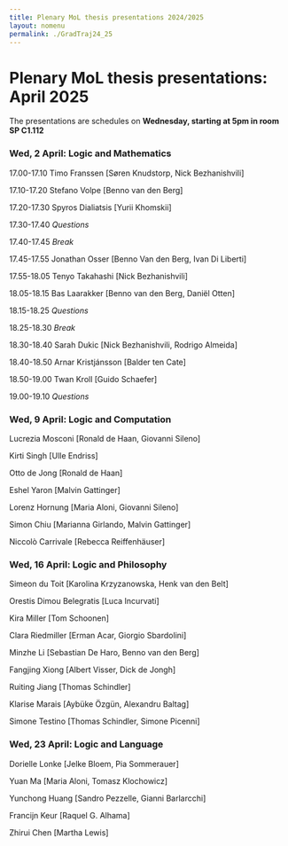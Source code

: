 ```yaml
---
title: Plenary MoL thesis presentations 2024/2025  
layout: nomenu
permalink: ./GradTraj24_25
---
```

# Plenary MoL thesis presentations: April 2025 

The presentations are schedules on **Wednesday, starting at 5pm in room SP C1.112**

### Wed, 2 April: Logic and Mathematics

17.00-17.10 Timo Franssen [Søren Knudstorp, Nick Bezhanishvili]

17.10-17.20 Stefano Volpe [Benno van den Berg]

17.20-17.30 Spyros Dialiatsis [Yurii Khomskii]

17.30-17.40 *Questions*

17.40-17.45 *Break*

17.45-17.55 Jonathan Osser [Benno Van den Berg, Ivan Di Liberti]

17.55-18.05 Tenyo Takahashi [Nick Bezhanishvili]

18.05-18.15 Bas Laarakker [Benno van den Berg, Daniël Otten]

18.15-18.25 *Questions*

18.25-18.30 *Break*

18.30-18.40 Sarah Dukic [Nick Bezhanishvili, Rodrigo Almeida]

18.40-18.50 Arnar Kristjánsson [Balder ten Cate]

18.50-19.00 Twan Kroll [Guido Schaefer]

19.00-19.10 *Questions*

### Wed, 9 April: Logic and Computation

Lucrezia Mosconi [Ronald de Haan, Giovanni Sileno]

Kirti Singh [Ulle Endriss]

Otto de Jong [Ronald de Haan]

Eshel Yaron [Malvin Gattinger]

Lorenz Hornung [Maria Aloni, Giovanni Sileno]

Simon Chiu [Marianna Girlando, Malvin Gattinger]

Niccolò Carrivale [Rebecca Reiffenhäuser]

### Wed, 16 April: Logic and Philosophy 

Simeon du Toit [Karolina Krzyzanowska, Henk van den Belt] 

Orestis Dimou Belegratis [Luca Incurvati]

Kira Miller [Tom Schoonen]

Clara Riedmiller [Erman Acar, Giorgio Sbardolini]

Minzhe Li [Sebastian De Haro, Benno van den Berg]

Fangjing Xiong [Albert Visser, Dick de Jongh]

Ruiting Jiang [Thomas Schindler]

Klarise Marais [Aybüke Özgün, Alexandru Baltag]

Simone Testino [Thomas Schindler, Simone Picenni]

### Wed, 23 April: Logic and Language

Dorielle Lonke [Jelke Bloem, Pia Sommerauer]

Yuan Ma [Maria Aloni, Tomasz Klochowicz]

Yunchong Huang [Sandro Pezzelle, Gianni Barlarcchi]

Francijn Keur [Raquel G. Alhama]

Zhirui Chen [Martha Lewis]

